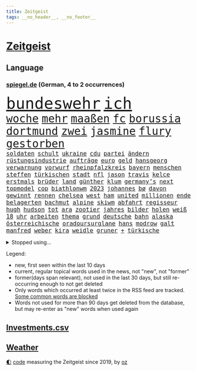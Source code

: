```yaml
---
title: Zeitgeist
tags: __no_header__, __no_footer__
---
```


# [Zeitgeist](https://oliz.io/zeitgeist/)

## Language

<h3><a href="https://www.spiegel.de" target="_blank">spiegel.de</a> (German, 4 to 2 occurrences)</h3>
<p style="font-family:monospace">
<span style="font-size:32pt"><a href="news_links.html#bundeswehr" class="current">bundeswehr</a></span>
<span style="font-size:32pt"><a href="news_links.html#ich" class="current">ich</a></span>
<br>
<span style="font-size:22pt"><a href="news_links.html#woche" class="current">woche</a></span>
<span style="font-size:22pt"><a href="news_links.html#mehr" class="current">mehr</a></span>
<span style="font-size:22pt"><a href="news_links.html#maaßen" class="current">maaßen</a></span>
<span style="font-size:22pt"><a href="news_links.html#fc" class="current">fc</a></span>
<span style="font-size:22pt"><a href="news_links.html#borussia" class="current">borussia</a></span>
<span style="font-size:22pt"><a href="news_links.html#dortmund" class="current">dortmund</a></span>
<span style="font-size:22pt"><a href="news_links.html#zwei" class="current">zwei</a></span>
<span style="font-size:22pt"><a href="news_links.html#jasmine" class="new">jasmine</a></span>
<span style="font-size:22pt"><a href="news_links.html#flury" class="new">flury</a></span>
<span style="font-size:22pt"><a href="news_links.html#gestorben" class="current">gestorben</a></span>
<br>
<span style="font-size:12pt"><a href="news_links.html#soldaten" class="current">soldaten</a></span>
<span style="font-size:12pt"><a href="news_links.html#schult" class="current">schult</a></span>
<span style="font-size:12pt"><a href="news_links.html#ukraine" class="current">ukraine</a></span>
<span style="font-size:12pt"><a href="news_links.html#cdu" class="current">cdu</a></span>
<span style="font-size:12pt"><a href="news_links.html#partei" class="current">partei</a></span>
<span style="font-size:12pt"><a href="news_links.html#ändern" class="current">ändern</a></span>
<span style="font-size:12pt"><a href="news_links.html#rüstungsindustrie" class="current">rüstungsindustrie</a></span>
<span style="font-size:12pt"><a href="news_links.html#aufträge" class="new">aufträge</a></span>
<span style="font-size:12pt"><a href="news_links.html#euro" class="current">euro</a></span>
<span style="font-size:12pt"><a href="news_links.html#geld" class="current">geld</a></span>
<span style="font-size:12pt"><a href="news_links.html#hansgeorg" class="current">hansgeorg</a></span>
<span style="font-size:12pt"><a href="news_links.html#verwarnung" class="current">verwarnung</a></span>
<span style="font-size:12pt"><a href="news_links.html#vorwurf" class="current">vorwurf</a></span>
<span style="font-size:12pt"><a href="news_links.html#rheinpfalzkreis" class="new">rheinpfalzkreis</a></span>
<span style="font-size:12pt"><a href="news_links.html#bayern" class="current">bayern</a></span>
<span style="font-size:12pt"><a href="news_links.html#menschen" class="current">menschen</a></span>
<span style="font-size:12pt"><a href="news_links.html#steffen" class="current">steffen</a></span>
<span style="font-size:12pt"><a href="news_links.html#türkischen" class="current">türkischen</a></span>
<span style="font-size:12pt"><a href="news_links.html#stadt" class="current">stadt</a></span>
<span style="font-size:12pt"><a href="news_links.html#nfl" class="current">nfl</a></span>
<span style="font-size:12pt"><a href="news_links.html#jason" class="current">jason</a></span>
<span style="font-size:12pt"><a href="news_links.html#travis" class="new">travis</a></span>
<span style="font-size:12pt"><a href="news_links.html#kelce" class="new">kelce</a></span>
<span style="font-size:12pt"><a href="news_links.html#erstmals" class="current">erstmals</a></span>
<span style="font-size:12pt"><a href="news_links.html#brüder" class="current">brüder</a></span>
<span style="font-size:12pt"><a href="news_links.html#land" class="current">land</a></span>
<span style="font-size:12pt"><a href="news_links.html#günther" class="current">günther</a></span>
<span style="font-size:12pt"><a href="news_links.html#klum" class="new">klum</a></span>
<span style="font-size:12pt"><a href="news_links.html#germany’s" class="new">germany’s</a></span>
<span style="font-size:12pt"><a href="news_links.html#next" class="new">next</a></span>
<span style="font-size:12pt"><a href="news_links.html#topmodel" class="new">topmodel</a></span>
<span style="font-size:12pt"><a href="news_links.html#cop" class="current">cop</a></span>
<span style="font-size:12pt"><a href="news_links.html#biathlonwm" class="new">biathlonwm</a></span>
<span style="font-size:12pt"><a href="news_links.html#2023" class="current">2023</a></span>
<span style="font-size:12pt"><a href="news_links.html#johannes" class="current">johannes</a></span>
<span style="font-size:12pt"><a href="news_links.html#bø" class="current">bø</a></span>
<span style="font-size:12pt"><a href="news_links.html#davon" class="current">davon</a></span>
<span style="font-size:12pt"><a href="news_links.html#gewinnt" class="current">gewinnt</a></span>
<span style="font-size:12pt"><a href="news_links.html#rennen" class="current">rennen</a></span>
<span style="font-size:12pt"><a href="news_links.html#chelsea" class="current">chelsea</a></span>
<span style="font-size:12pt"><a href="news_links.html#west" class="current">west</a></span>
<span style="font-size:12pt"><a href="news_links.html#ham" class="new">ham</a></span>
<span style="font-size:12pt"><a href="news_links.html#united" class="current">united</a></span>
<span style="font-size:12pt"><a href="news_links.html#millionen" class="current">millionen</a></span>
<span style="font-size:12pt"><a href="news_links.html#ende" class="current">ende</a></span>
<span style="font-size:12pt"><a href="news_links.html#belagerten" class="new">belagerten</a></span>
<span style="font-size:12pt"><a href="news_links.html#bachmut" class="current">bachmut</a></span>
<span style="font-size:12pt"><a href="news_links.html#alpine" class="new">alpine</a></span>
<span style="font-size:12pt"><a href="news_links.html#skiwm" class="new">skiwm</a></span>
<span style="font-size:12pt"><a href="news_links.html#abfahrt" class="current">abfahrt</a></span>
<span style="font-size:12pt"><a href="news_links.html#regisseur" class="current">regisseur</a></span>
<span style="font-size:12pt"><a href="news_links.html#hugh" class="current">hugh</a></span>
<span style="font-size:12pt"><a href="news_links.html#hudson" class="current">hudson</a></span>
<span style="font-size:12pt"><a href="news_links.html#tot" class="current">tot</a></span>
<span style="font-size:12pt"><a href="news_links.html#ara" class="new">ara</a></span>
<span style="font-size:12pt"><a href="news_links.html#zootier" class="new">zootier</a></span>
<span style="font-size:12pt"><a href="news_links.html#jahres" class="current">jahres</a></span>
<span style="font-size:12pt"><a href="news_links.html#bilder" class="current">bilder</a></span>
<span style="font-size:12pt"><a href="news_links.html#holen" class="current">holen</a></span>
<span style="font-size:12pt"><a href="news_links.html#weiß" class="current">weiß</a></span>
<span style="font-size:12pt"><a href="news_links.html#18" class="current">18</a></span>
<span style="font-size:12pt"><a href="news_links.html#uhr" class="current">uhr</a></span>
<span style="font-size:12pt"><a href="news_links.html#arbeiten" class="current">arbeiten</a></span>
<span style="font-size:12pt"><a href="news_links.html#thema" class="current">thema</a></span>
<span style="font-size:12pt"><a href="news_links.html#grund" class="current">grund</a></span>
<span style="font-size:12pt"><a href="news_links.html#deutsche" class="current">deutsche</a></span>
<span style="font-size:12pt"><a href="news_links.html#bahn" class="current">bahn</a></span>
<span style="font-size:12pt"><a href="news_links.html#alaska" class="current">alaska</a></span>
<span style="font-size:12pt"><a href="news_links.html#österreichische" class="current">österreichische</a></span>
<span style="font-size:12pt"><a href="news_links.html#oradoursurglane" class="new">oradoursurglane</a></span>
<span style="font-size:12pt"><a href="news_links.html#hans" class="current">hans</a></span>
<span style="font-size:12pt"><a href="news_links.html#modrow" class="new">modrow</a></span>
<span style="font-size:12pt"><a href="news_links.html#galt" class="current">galt</a></span>
<span style="font-size:12pt"><a href="news_links.html#manfred" class="current">manfred</a></span>
<span style="font-size:12pt"><a href="news_links.html#weber" class="current">weber</a></span>
<span style="font-size:12pt"><a href="news_links.html#kira" class="current">kira</a></span>
<span style="font-size:12pt"><a href="news_links.html#weidle" class="current">weidle</a></span>
<span style="font-size:12pt"><a href="news_links.html#gruner" class="current">gruner</a></span>
<span style="font-size:12pt"><a href="news_links.html#+" class="current">+</a></span>
<span style="font-size:12pt"><a href="news_links.html#türkische" class="current">türkische</a></span>
</p>
<details>
<summary>Stopped using...</summary>
<p class="former" style="font-size:12pt">
regel(843) serien(842) autofahrer(841) coronainfektion(841) coronaregeln(841) entdeckten(841) gerechtigkeit(841) investieren(841) privaten(841) walter(841) ausländische(840) strafen(840) sänger(840) diskriminierung(839) erheblich(839) leer(839) lukaschenko(839) schoss(839) versehentlich(839) bahnhof(838) beschimpft(838) beschließt(838) besonderen(838) geburtstag(838) hebt(838) kontrollieren(838) pariser(838) parteitag(838) quarantäne(838) suspendiert(838) vergeben(838) williams(838) begleitet(837) illegalen(837) internationaler(837) neuem(837) verschiedene(837) coronazahlen(836) konflikte(836) stürmer(836) videobotschaft(836) bekanntesten(835) bittere(835) dementiert(835) geändert(835) metropole(835) position(835) sicherte(835) widerspruch(835) bmw(834) coronakrise(834) einreisen(834) einzelne(834) führende(834) gastgeber(834) infektionen(834) negativ(834) oberbürgermeister(834) rasant(834) schweigen(834) staatschef(834) weisen(834) csuchef(833) gestrichen(833) reihe(833) roman(833) umstritten(833) versuchte(833) wege(833) zusammenhang(833) abstimmen(832) berlins(832) breitet(832) dachte(832) gemeinden(832) nord(832) priester(832) souverän(832) veranstalter(832) versorgt(832) durfte(831) gegenteil(831) rechts(831) verhängen(831) hubschrauber(830) kaputt(830) sports(830) untersuchungsausschuss(830) vermeiden(830) bielefeld(829) crash(829) davor(829) abschaffen(828) bilden(828) deal(828) pocht(828) simon(828) bundestrainer(827) distanz(827) gespielt(827) moskaus(827) via(827) erfunden(826) homeoffice(826) philipp(826) polnische(826) tokio(826) aufgenommen(825) höhe(825) gesetze(824) jahrhundert(824) klinik(824) nahezu(824) werke(824) geflogen(823) steckte(823) feld(822) signalisiert(821) auftreten(820) dar(820) entwickeln(820) meinen(820) spektakulären(820) zuversichtlich(820) mercedes(819) schwierige(819) sendung(819) besuchen(818) moment(818) status(818) tiefen(818) unterschied(818) gabriel(817) arabische(816) wunder(816) führenden(815) frisch(814) schrecken(814) erfolgreichsten(813) züge(813) ministerium(812) strengen(812) vorgegangen(812) immunität(811) museum(811) prognose(811) insassen(808) eigenes(807) enorme(805) thüringer(803) hinweis(801) intensivstation(800) schützt(798) türen(798) angeboten(797) lebensgefährlich(796) staatsoberhaupt(783) wmtitel(776) politischer(769) vereins(769) berühmtesten(764) einfache(764) explodiert(759) stopp(759) londons(751) uskapitol(749) langjährige(731) unwahrscheinlich(717) extremwetter(715) josef(699) militärjunta(694) neuanfang(691) erschoss(668) belgische(661) joseph(648) potsdamer(614) notenbank(607) vorsicht(598) fehlte(581) unwettern(580) stundenlang(579) staatschefs(578) terroranschlag(577) strikt(576) schrumpft(566) veröffentlichung(566) las(547) vegas(547) karrierecoach(546) dankte(540) japans(535) höchstwert(534) kameras(526) binden(524) ali(522) jahrzehnt(520) alternative(517) übertragen(517) schürt(515) anhängern(514) angestellten(507) hawaii(502) preiserhöhungen(502) emirat(497) gehälter(495) integration(495) entstanden(489) söders(480) games(479) beeinflusst(477) schränkt(476) mehrfamilienhaus(472) krankenkassen(467) gaspreise(463) stau(463) betrunken(462) saal(462) verwerfungen(461) shanghai(459) messenger(457) ampelparteien(454) magazin(454) obersten(453) verläuft(453) rosa(450) hals(449) radikaler(449) ostdeutschland(444) fotografin(443) russisches(441) fahndet(438) michel(432) schienen(432) gewaltsamen(427) strompreise(426) stephen(422) zustande(422) meta(420) rekordsumme(418) waffenruhe(417) martina(415) beliebten(414) entsteht(414) management(412) behält(411) nagel(411) erwiesen(410) fdpminister(407) pessimistisch(407) überlebten(400) marcus(397) getäuscht(394) spielplan(392) organisiert(391) bafög(389) gefühle(389) flugzeugen(383) krim(379) bundesaußenministerin(378) desto(378) luhansk(378) waffenstillstand(378) einstellung(377) neuwagen(377) soldat(377) expremier(374) unterscheiden(368) report(365) unabhängiger(363) iraner(362) bestürzt(360) operation(360) dresdner(359) horror(353) m(350) kernkraftwerke(348) beckham(345) herum(342) schuster(337) verspätungen(337) anhalten(336) torwart(335) air(333) begleiten(330) lehnte(328) besetzte(326) gestärkt(325) sportart(325) verspätet(325) bevorstehende(324) unmittelbar(322) gelöst(321) schildern(321) analysen(320) bezahlung(320) vertreten(315) hochrangigen(312) landung(311) invasoren(309) ausländer(306) unabhängig(304) staatsbürgerschaft(300) oligarch(298) vergeltung(297) königsklasse(294) untergebracht(294) ball(293) ausstieg(292) pole(292) dmitrij(288) handys(288) segen(286) schwarzes(283) weitermachen(283) energieminister(282) arbeitslosigkeit(280) euroraum(280) geheimdienstinformationen(280) neuerdings(280) ertrinken(279) großmutter(279) behoben(277) warteten(275) großoffensive(274) golden(271) qualifikation(271) versöhnung(266) verspätung(262) prominenten(260) vogel(260) psychiatrie(259) rüsten(258) ehrt(256) zustände(255) niedergeschlagen(254) kinderinterview(253) viral(251) ex(250) verdrängt(250) absteiger(249) girl(249) spottet(249) stagniert(247) homosexuelle(246) homosexuellen(246) cannabis(245) unobericht(244) brennende(243) anwältin(239) royale(238) straßenverkehr(238) versinkt(238) bedrohte(237) spdgeneralsekretär(237) verbrennungsmotor(236) wettert(236) kandidat(234) naturkatastrophen(234) ulrich(231) verhaftung(231) lng(230) führungskräfte(229) lenkt(228) edeka(227) senegal(227) tvinterview(224) hast(223) gegenwart(222) camilla(221) drin(221) anlauf(220) eurozone(218) alzheimer(216) fehlten(216) baum(215) zeichnungen(214) fehlstart(213) plakate(212) brasilianer(211) olympiasiegerin(211) stehende(211) comingout(209) instrument(209) tirol(208) übergewinne(208) erntet(207) netflixdoku(207) beurlaubt(206) verteilen(206) vize(205) billig(203) dramatische(203) gottschalk(203) säure(202) versorgen(202) schlange(201) abschwung(200) ansage(200) lieferengpässe(200) barrikaden(198) brennstäbe(198) entfernen(198) total(198) verkehrsministerium(198) weiterlaufen(197) weltraum(197) anschlags(196) eingeschlagen(196) extra(196) handgemenge(194) gescheiterten(193) schlangen(193) agenda(192) strompreis(192) bay(191) gelbe(191) tampa(191) verleihung(190) toilette(189) funktion(185) spielberg(185) sexistische(183) innenstadt(182) kürzungen(181) usdemokraten(181) beamtenbund(180) etlichen(180) aussteigen(179) gehirn(179) kurzfristige(179) weltspitze(178) 82(177) wichtigster(177) farce(176) feierabend(176) hingelegt(176) kilowattstunde(176) virginia(176) leitzins(175) nachhaltigkeit(175) britischem(174) salz(174) umgehend(174) strikte(173) aufbau(172) kapitols(172) protestbewegung(172) psychischen(172) vereinbarten(172) delegation(171) mithäftling(171) dreijähriger(170) solidarisierte(169) kapazität(168) rezessionsangst(168) wütet(167) bürgergeld(166) fußballlegende(166) globes(166) mithalten(166) rekruten(166) düsteren(165) strenge(165) trailer(165) zerstörungen(165) 2022/23(163) indirekt(163) myanmars(163) spitzen(163) hinterlegt(162) klimabilanz(162) renditen(162) angeordnete(161) treffern(161) erlässt(160) europameisterschaft(160) gründete(160) sea(160) lindsey(159) marvin(159) nachsehen(159) verschärfung(159) bundesratspräsident(158) usrepräsentantenhauses(158) viking(158) zurückhalten(158) films(157) energiesicherheit(156) abwehren(155) ernstfall(154) produzent(154) gehackt(152) wählte(152) rechter(151) unruhen(151) zugspitze(151) 63(150) stechen(150) kreise(149) boni(148) richtete(148) vergisst(148) wackelige(148) gendern(147) gerichtlich(147) randale(147) verurteilter(147) rappers(146) geprallt(144) satellitenbilder(144) sportlicher(144) bonus(143) patzte(143) ökologisch(143) strategen(142) veraltete(142) road(141) routinierter(141) entstehung(140) krankenwagen(140) kündigung(140) marschflugkörper(140) verfeindeten(140) verhaltens(140) dient(139) energiepolitik(139) verbrachte(139) rätseln(138) stellenanzeigen(138) hurrikan(137) reinigung(136) rügt(136) bundesbankpräsident(135) landesarbeitsgericht(134) 45jährige(133) begrenzte(133) abwasser(132) aufgehalten(132) digitalminister(132) volkswirte(132) experimentiert(131) freigegeben(131) jahrhunderts(131) ernüchternd(129) gesetzten(129) bewusstlos(128) gutem(127) ausgenutzt(126) sechsten(126) fachleuten(125) inspiziert(125) modernes(125) 2050(124) sportlerin(124) defizite(123) kollegin(123) militärexperte(123) mitbekommen(123) vereinbarung(123) zahnarzt(123) monatlich(122) sechsjähriger(122) spencer(122) wahlgang(122) abbey(121) strommarkt(121) überraschender(121) ansonsten(120) stützt(120) zusage(120) barrymore(118) drew(118) mittelstand(118) verstaatlichung(118) abwahl(117) billigtarif(117) fabrik(117) liebte(115) steven(115) erschließen(114) medizinischen(114) neuerlichen(114) pr(114) spezialeinheit(114) enormen(113) treibhausgase(113) elbphilharmonie(112) globe(112) königshauses(112) spiderman(112) frischen(111) ulf(111) mobilmachung(110) aufgehen(109) erweist(109) schwedt(109) militärexperten(108) monaco(108) gedreht(107) mikroplastik(107) schlechtes(107) unovollversammlung(107) brunsbüttel(106) desolate(106) gefährlichsten(106) ifo(106) 300000(105) anschluss(105) arbeiter(105) bundesweites(105) verachtung(105) noah(104) überfahren(104) wmfinale(103) bevorstehen(102) podolski(102) regierenden(102) überflutete(102) blau(101) mary(101) verstörend(101) bolsonaros(100) metas(100) verhelfen(100) ächzen(100) ablenkungsmanöver(99) haustür(98) inácio(98) luiz(98) verunglückte(98) akteure(97) erfüllen(97) heizt(97) margrethe(97) werbekunden(97) baupreise(96) geplantes(96) klassiker(96) kurt(96) professioneller(96) winkt(96) blaue(95) finanzmärkte(95) nachkommen(95) straffrei(95) gewalttäter(94) agent(93) autohersteller(93) cyberangriff(93) göttingen(93) operiert(93) hummels(92) trage(92) vergibt(92) vorzeitigen(92) minsk(91) schauspielerinnen(91) verschaffen(91) africa(90) katholischer(90) strafstoß(90) verbrecher(90) zentralratspräsident(90) beerdigt(89) gerechte(89) hob(89) laptops(89) requiem(89) vorsätze(89) erfuhren(88) klischees(88) räumlichkeiten(88) solidarisiert(88) westküste(88) wilhelmshaven(88) wünschte(88) antiterroreinsatz(87) formel1team(87) hockenheim(87) rücktrittsforderungen(87) sinnlos(87) verfünffacht(87) weltall(87) beantragen(86) bundesverkehrsminister(86) carolina(86) frauenfeindliche(86) philosophie(86) schläft(86) schönheit(86) auswanderer(85) champagner(85) geschmack(85) intakt(85) telefonieren(85) alias(84) autorinnen(84) ehrlichkeit(84) lambrechts(84) urteile(84) bundespolitiker(83) erfolgsrezept(83) p(83) simpson(83) 75jährigen(82) beleuchtung(82) cannabislegalisierung(82) oftmals(82) stippvisite(82) zugeständnisse(82) zäh(82) angeht(81) gebastelt(81) harrt(81) rohöl(81) vielversprechend(81) absichern(80) großartig(80) optik(80) vodafone(80) weitergabe(80) anläufe(79) geschaffen(79) terrorismus(79) unzulässig(79) uskonzern(79) verbrechens(79) volkes(79) armin(78) diversität(78) limit(78) spion(78) staatsoper(78) antreibt(77) erforderliche(77) filmstar(77) gestorbenen(77) husten(77) immensen(77) montgomery(77) museums(77) schilderungen(77) süße(77) arzneien(76) beseitigen(76) kindergeburtstag(76) kolleginnen(76) zentralrats(76) 39(75) loben(75) merken(75) stünden(75) testament(75) 1923(74) einschüchterung(74) fassungslosigkeit(74) frederik(74) gepriesen(74) gleise(74) petersplatz(74) vorzeitigem(74) bedienen(73) düstere(73) krankenhausreform(73) meuterei(73) pistole(73) high(72) köstlich(72) menschenrechtsbeauftragte(72) redet(72) regenwald(72) unbekanntes(72) anleitung(71) aufmarschiert(71) aufstellen(71) marderpanzer(71) schmälert(71) tournee(71) usfirma(71) wundermittel(71) kaserne(70) paares(70) unterkommen(70) usamerikanerin(70) enttarnt(69) glaubhaft(69) iranproteste(69) traumatisiert(69) aufenthalt(68) bowie(68) dienste(68) seenot(68) adolf(67) böhmermann(67) einmischung(67) kunstsammlung(67) zugreifen(67) brandmann(66) deklarierte(66) foxconn(66) kürzeren(66) staates(66) vielem(66) cathy(65) dividenden(65) eindringling(65) emily(65) formiert(65) kohlekraft(65) nötigen(65) rabatten(65) bengvir(64) desolaten(64) düster(64) itamar(64) milden(64) profit(64) schulter(64) seattle(64) freitagmorgen(63) konstatiert(63) neuerung(63) verderben(63) zuspitzen(63) abzusichern(62) dawid(62) durchschnitt(62) hinterbliebene(62) kubacki(62) liberale(62) xvi(62) amber(61) handynutzer(61) kleineren(61) lanz(61) milliardeninvestitionen(61) regimekritiker(61) vollzogen(61) hirn(60) nevada(60) werfer(60) erkrankten(59) essens(59) godfather(59) industrienationen(59) kabinettsmitglied(59) mcdonald's(59) spielraum(59) ultrarechte(59) netanyahus(58) polarisierung(58) ratzinger(58) unberührt(58) ausdrücklich(57) hsvprofi(57) leichte(57) lydon(57) pünktlichkeit(57) sexpistolssänger(57) wechselte(57) zehntausenden(57) abgeschwächt(56) amtsgericht(56) iggy(56) kanzlerkandidatur(56) schirm(56) 56(55) alidoosti(55) barbarei(55) beauftragen(55) geschüttelt(55) giftet(55) misslungene(55) mitgliedern(55) steuerpolitik(55) taraneh(55) testspiel(55) elektromobilität(54) hill(54) integrität(54) republikanischen(54) sturmgewehr(54) terence(54) todesurteil(54) fahrradunfall(53) gespött(53) kommentiert(53) matt(53) nflspiel(53) organisatoren(53) sprengfalle(53) telefónica(53) umstürzende(53) 51jährige(52) fad(52) heels(52) pandemieregeln(52) rückschritt(52) schulessen(52) begleiterin(51) beispiellosen(51) durcheinander(51) festgenommener(51) kapitolsturm(51) sexualstraftäter(51) adler(50) duda(50) gegenentwurf(50) geldhaus(50) gespeichert(50) niño(50) betriebssystem(49) hintergründen(49) markige(49) müllwagen(49) verschlafen(49) windows(49) abgenommen(48) dfbelf(48) epidemiologe(48) frischer(48) gewechselt(48) medizinisch(48) russlandgeschäfte(48) tennislegende(48) 750000(47) angerufen(47) evakuierungen(47) flügel(47) militante(47) mächtige(47) o2(47) vorgängers(47) überfüllte(47) schutzanzügen(46) 2009(45) düsteres(45) eingewiesen(45) korruptionsermittlungen(45) mitreißenden(45) stromerzeuger(45) wetten(45) wu(45) 32jährigen(44) aussprache(44) erfolgschancen(44) labor(44) notwendigen(44) orthodoxen(44) unnötig(44) begleitung(43) fdpmann(43) foxconnwerk(43) kiewer(43) metalband(43) neuland(43) regierungskritischer(43) tippte(43) zugelassene(43) abbaggern(42) erstickt(42) neueigentümer(42) paartherapeuten(42) persönlichkeit(42) stadtrat(42) wmaus(42) berufsaussichten(41) drastischer(41) fasern(41) fiktives(41) geschosse(41) hüte(41) liebeslied(41) schengenraum(41) sicherheitsrisiko(41) wahren(41) fehl(40) hautkrebsvorsorge(40) schlotterbeck(40) schusswechsel(40) unterhalt(40) weitesten(40) geerbt(39) hausaufgaben(39) jüdisches(39) streitkräften(39) ubahn(39) werbeverbot(39) ölpreisdeckel(39) einbürgerung(38) gefallene(38) hugo(38) kehrseite(38) laschet(38) morgenstunden(38) ansatz(37) dienstwagen(37) ecke(37) festzunehmen(37) göttlichen(37) handelspartner(37) jill(37) kaution(37) lichtblick(37) prämie(37) reihenfolge(37) tvexperte(37) unangemessen(37) wonder(37) alarmsignal(36) anwendung(36) befördern(36) lebenszeit(36) seifenblasen(36) totschlags(36) alltägliche(35) biontech(35) chefredakteur(35) homophober(35) innsbruck(35) mehrheitlich(35) unbegründet(35) uneinig(35) unternehmenschef(35) venus(35) biathlonweltcup(34) exbundeskanzler(34) fabuliert(34) favoritencheck(34) kammerspiel(34) nordostseekanal(34) skisaison(34) spender(34) trainerstab(34) grand(33) lahmlegen(33) peinlich(33) pfarrer(33) rind(33) zäsur(33) frühjahrsoffensive(32) grassiert(32) lebensversicherungen(32) lockert(32) reisepass(32) sparte(32) todesurteile(32) vorletzten(32) centers(31) cloppenburg(31) gläubige(31) senatorin(31) steine(31) tschüs(31) umgeben(31) wmviertelfinale(31) biograf(30) eingestehen(30) elementary(30) hassen(30) millionenpublikum(30) reformvorschläge(30) umbauen(30) verspätete(30) ölfeld(30) überstanden(30) 32jährige(29) fremden(29) importe(29) schärferes(29) vakzine(29) überbieten(29) klimafreundlichen(28) rammt(28) weihnachtsmärkte(28) übersterblichkeit(28) brustkrebs(27) feuerwerk(27) regisseurs(27) unnötigen(27) gefälschten(26) unterm(26) waffenhilfe(26) attentäter(25) banshees(25) belästigungsvorwürfe(25) filmstudio(25) frührentner(25) inisherin(25) doppelten(24) unbeeindruckt(24) 1988(23) autoritäre(23) erfährt(23) eroberung(23) etablieren(23) gesetzesverschärfung(23) käse(23) patchworkfamilien(23) sagten(23) verdreifacht(23) vierschanzentournee(23) boom(22) jane(22) schwarzarbeit(22) strafverfolgung(22) vorstand(22) darlehen(21) giert(21) waffenrechts(21) dartswm(20) gerwen(20) hinziehen(20) lieferbar(20) medienschelte(20) missbrauchsvorwürfen(20) reederei(20) wiederholungstäter(20) center(19) einspringen(19) hussey(19) jener(19) rekordjahr(19) rüstet(19) säuglings(19) uszeitung(19) volkswagenkonzern(19) fargo(18) gerwyn(18) klimaschützern(18) lindern(18) pontifex(18) unpünktlich(18) wandte(18) wells(18) beeindruckende(17) besserung(17) etabliert(17) fassen(17) stunt(17) wintersturm(17) ayatollah(16) einträge(16) fonda(16) gültig(16) instabiler(16) klimaterroristen(16) modellrechnungen(16) unwort(16) verlangsamt(16) wahnsinn(16) weihnachtsfest(16) zoll(16) flüchtig(15) halbherzige(15) offensiven(15) bundesfinanzministerium(14) dark(14) einsam(14) gebürtige(14) kantinenessen(14) schwulen(14) familiengeheimnis(13) liberaleren(13) oberhaupt(13) schnees(13) silvesterböller(13) three(13) verbote(13) verfällt(13) anzusprechen(12) glass(12) kirchen(12) onion(12) springen(12) straßenbahn(12) stunts(12) autobauers(11) bolsonaroanhänger(11) cohen(11) notfallsanitäter(11) quarantänepflicht(11)
</p>
</details>
<p>Legend:
<ul>
<li><span class="new">new</span>, first seen within the last 10 days</li>
<li><span class="current">current</span>, regular topical words used in the news, not "new", not "former"</li>
<li><span class="former">former(days span relevant)</span>, not used in the last 30 days, but still re-occurring enough to not get deleted</li>
<li>Only words which occurred at least twice in the RSS feed are tracked. <a href="language/filters.py">Some common words are blocked</a></li>
<li>Words not used for more than 90 days get deleted from the database, but may re-enter as "new" words when used again</li>
</ul>
</p>

## [Investments](investments.html)[.csv](investments.csv)

## [Weather](weather.html)

<footer>
<a href="javascript:toggleTheme()" class="nav">🌓</a>
<a href="https://github.com/ooz/zeitgeist">code</a> measuring the Zeitgeist since 2019, by <a href="https://oliz.io">oz</a>
</footer>
